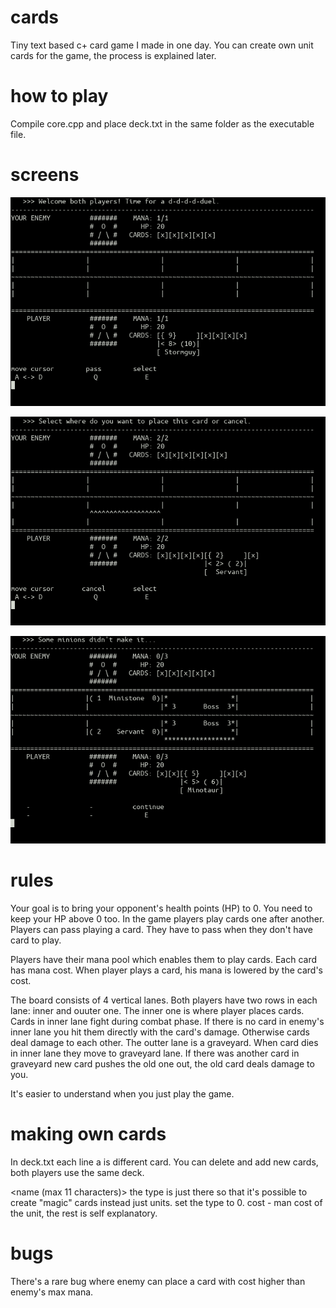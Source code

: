 # cards
Tiny text based c+ card game I made in one day. You can create own unit cards for the game, the process is explained later.

# how to play

Compile core.cpp and place deck.txt in the same folder as the executable file.

# screens

![Welcome screen](https://raw.githubusercontent.com/rlyfow/cards/master/screens/scr1.png "Welcome screen")

![Placing card screen](https://raw.githubusercontent.com/rlyfow/cards/master/screens/scr2%20placing%20card.png "Placing card screen")

![Combat screen](https://raw.githubusercontent.com/rlyfow/cards/master/screens/scr3%20combat.png "Combat screen")


# rules
Your goal is to bring your opponent's health points (HP) to 0. You need to keep your HP above 0 too.
In the game players play cards one after another. Players can pass playing a card. They have to pass when they don't have card to play.

Players have their mana pool which enables them to play cards. Each card has mana cost. When player plays a card, his mana is lowered by the card's cost.

The board consists of 4 vertical lanes. Both players have two rows in each lane: inner and ouuter one. The inner one is where player places cards. Cards in inner lane fight during combat phase. If there is no card in enemy's inner lane you hit them directly with the card's damage. Otherwise cards deal damage to each other.
The outter lane is a graveyard. When card dies in inner lane they move to graveyard lane. If there was another card in graveyard new card pushes the old one out, the old card deals damage to you.

It's easier to understand when you just play the game.

# making own cards
In deck.txt each line a is different card. You can delete and add new cards, both players use the same deck.

<name (max 11 characters)> <attack> <hp> <cost> <type>
the type is just there so that it's possible to create "magic" cards instead just units. set the type to 0.
cost - man cost of the unit, the rest is self explanatory.

# bugs
There's a rare bug where enemy can place a card with cost higher than enemy's max mana.
